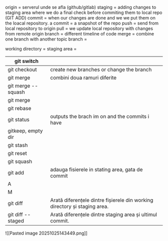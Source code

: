 origin = serverul unde se afla (github/gitlab)
staging = adding changes to staging area where we do a final check before commiting them to local repo (GIT ADD)
commit = when our changes are done and we we put them on the loacal repository. a commit = a snapshot of the repo
push = send from local repository to origin
pull = we update local repository with changes from remote origin
branch = different timeline of code 
merge = combine one branch with another 
topic branch = 

working directory =
staging area = 

| git switch         |                                                                           |
| ------------------ | ------------------------------------------------------------------------- |
| git checkout       | create new branches or change the branch                                  |
| git merge          | combini doua ramuri diferite                                              |
| git merge --squash |                                                                           |
| git merge          |                                                                           |
| git rebase         |                                                                           |
| git status         | outputs the brach im on and the commits i have                            |
| gitkeep, empty dir |                                                                           |
| git stash          |                                                                           |
| git reset          |                                                                           |
| git squash         |                                                                           |
| git add            | adauga fisierele in stating area, gata de commit                          |
| A                  |                                                                           |
| M                  |                                                                           |
| git diff           | Arată diferențele dintre fișierele din working directory și staging area. |
| git diff -- staged | Arată diferențele dintre staging area și ultimul commit.                  |

![[Pasted image 20251025143449.png]]